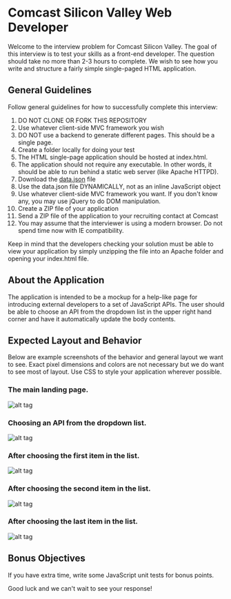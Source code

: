Comcast Silicon Valley Web Developer
====================================

Welcome to the interview problem for Comcast Silicon Valley. The goal of this interview is to test your
skills as a front-end developer. The question should take no more than 2-3 hours to complete. We wish to
see how you write and structure a fairly simple single-paged HTML application.

General Guidelines
------------------

Follow general guidelines for how to successfully complete this interview:

1. DO NOT CLONE OR FORK THIS REPOSITORY
1. Use whatever client-side MVC framework you wish
1. DO NOT use a backend to generate different pages. This should be a single page.
1. Create a folder locally for doing your test
1. The HTML single-page application should be hosted at index.html.
1. The application should not require any executable. In other words, it should be able to run behind a static web server (like Apache HTTPD).
1. Download the [data.json](https://github.com/hallmark/testjsfiddleajax/blob/master/data.json) file
1. Use the data.json file DYNAMICALLY, not as an inline JavaScript object
1. Use whatever client-side MVC framework you want. If you don't know any, you may use jQuery to do DOM manipulation.
1. Create a ZIP file of your application
1. Send a ZIP file of the application to your recruiting contact at Comcast
1. You may assume that the interviewer is using a modern browser. Do not spend time now with IE compatibility.

Keep in mind that the developers checking your solution must be able to view your application by simply
unzipping the file into an Apache folder and opening your index.html file.

About the Application
---------------------

The application is intended to be a mockup for a help-like page for introducing external developers to
a set of JavaScript APIs. The user should be able to choose an API from the dropdown list in the upper
right hand corner and have it automatically update the body contents.

Expected Layout and Behavior
----------------------------

Below are example screenshots of the behavior and general layout we want to see. Exact pixel dimensions
and colors are not necessary but we do want to see most of layout. Use CSS to style your application
wherever possible.

### The main landing page.
![alt tag](https://raw.github.com/hallmark/testjsfiddleajax/master/screenshots/0.png)

### Choosing an API from the dropdown list.
![alt tag](https://raw.github.com/hallmark/testjsfiddleajax/master/screenshots/1.png)

### After choosing the first item in the list.
![alt tag](https://raw.github.com/hallmark/testjsfiddleajax/master/screenshots/2.png)

### After choosing the second item in the list.
![alt tag](https://raw.github.com/hallmark/testjsfiddleajax/master/screenshots/3.png)

### After choosing the last item in the list.
![alt tag](https://raw.github.com/hallmark/testjsfiddleajax/master/screenshots/4.png)

Bonus Objectives
----------------

If you have extra time, write some JavaScript unit tests for bonus points.


Good luck and we can't wait to see your response!
